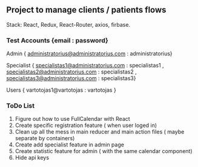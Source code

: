 

## Project to manage clients / patients flows

Stack: React, Redux, React-Router, axios, firbase.

### Test Accounts {email : password}

Admin { administratorius@administratorius.com : administratorius}

Specialist { specialistas1@administratorius.com : specialistas1 , specialistas2@administratorius.com : specialistas2 ,  specialistas3@administratorius.com : specialistas3}

Users { vartotojas1@vartotojas : vartotojas }

### ToDo List

1) Figure out how to use FullCalendar with React
2) Create specific registration feature ( when user loged in)
3) Clean up all the mess in main reducer and main action files ( maybe separate by containers)
4) Create add specialist feature in admin page
5) Create statistic feature for admin ( with the same calendar component)
6) Hide api keys


